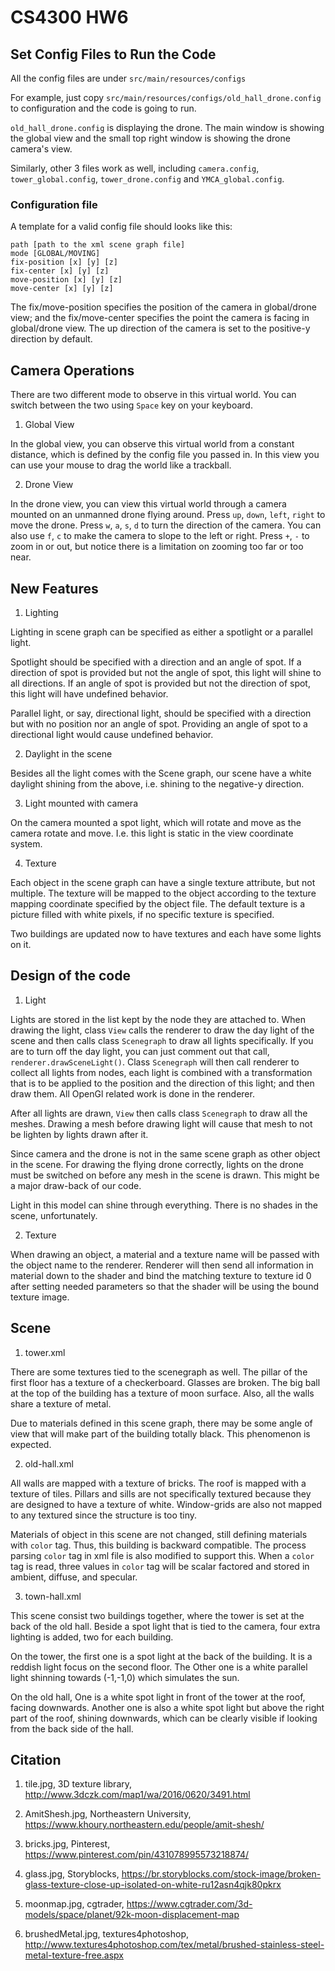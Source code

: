 # CS4300 HW6

## Set Config Files to Run the Code

  All the config files are under `src/main/resources/configs`

  For example, just copy `src/main/resources/configs/old_hall_drone.config` to configuration and the code is going to run.

  `old_hall_drone.config` is displaying the drone. The main window is showing the global view and the small top right window is showing the drone camera's view.

  Similarly, other 3 files work as well, including `camera.config`, `tower_global.config`, `tower_drone.config` and `YMCA_global.config`.

### Configuration file

  A template for a valid config file should looks like this:

```
path [path to the xml scene graph file]
mode [GLOBAL/MOVING]
fix-position [x] [y] [z]
fix-center [x] [y] [z]
move-position [x] [y] [z]
move-center [x] [y] [z]
```
  The fix/move-position specifies the position of the camera in global/drone view; and the fix/move-center specifies the point the camera is facing in global/drone view. The up direction of the camera is set to the positive-y direction by default.

## Camera Operations

  There are two different mode to observe in this virtual world. You can switch between the two using `Space` key on your keyboard.

  1. Global View

  In the global view, you can observe this virtual world from a constant distance, which is defined by the config file you passed in. In this view you can use your mouse to drag the world like a trackball.

  2. Drone View

  In the drone view, you can view this virtual world through a camera mounted   on an unmanned drone flying around. Press `up`, `down`, `left`, `right` to move the drone. Press `w`, `a`, `s`, `d` to turn the direction of the camera. You can also use `f`, `c` to make the camera to slope to the left or right. Press `+`, `-` to zoom in or out, but notice there is a limitation on zooming too far or too near.

## New Features

  1. Lighting

  Lighting in scene graph can be specified as either a spotlight or a parallel light.

  Spotlight should be specified with a direction and an angle of spot. If a direction of spot is provided but not the angle of spot, this light will shine to all directions. If an angle of spot is provided but not the direction of spot, this light will have undefined behavior.

  Parallel light, or say, directional light, should be specified with a direction but with no position nor an angle of spot. Providing an angle of spot to a directional light would cause undefined behavior.

  2. Daylight in the scene

  Besides all the light comes with the Scene graph, our scene have a white daylight shining from the above, i.e. shining to the negative-y direction.

  3. Light mounted with camera

  On the camera mounted a spot light, which will rotate and move as the camera rotate and move. I.e. this light is static in the view coordinate system.

  4. Texture

  Each object in the scene graph can have a single texture attribute, but not multiple. The texture will be mapped to the object according to the texture mapping coordinate specified by the object file. The default texture is a picture filled with white pixels, if no specific texture is specified.

  Two buildings are updated now to have textures and each have some lights on it.

## Design of the code

  1. Light

  Lights are stored in the list kept by the node they are attached to. When drawing the light, class `View` calls the renderer to draw the day light of the scene and then calls class `Scenegraph` to draw all lights specifically. If you are to turn off the day light, you can just comment out that call, `renderer.drawSceneLight()`. Class `Scenegraph` will then call renderer to collect all lights from nodes, each light is combined with a transformation that is to be applied to the position and the direction of this light; and then draw them. All OpenGl related work is done in the renderer.

  After all lights are drawn, `View` then calls class `Scenegraph` to draw all the meshes. Drawing a mesh before drawing light will cause that mesh to not be lighten by lights drawn after it.

  Since camera and the drone is not in the same scene graph as other object in the scene. For drawing the flying drone correctly, lights on the drone must be switched on before any mesh in the scene is drawn. This might be a major draw-back of our code.

  Light in this model can shine through everything. There is no shades in the scene, unfortunately.

  2. Texture

  When drawing an object, a material and a texture name will be passed with the object name to the renderer. Renderer will then send all information in material down to the shader and bind the matching texture to texture id 0 after setting needed parameters so that the shader will be using the bound texture image.

## Scene

  1. tower.xml

  There are some textures tied to the scenegraph as well. The pillar of the first floor has a texture of a checkerboard. Glasses are broken. The big ball at the top of the building has a texture of moon surface. Also, all the walls share a texture of metal.

  Due to materials defined in this scene graph, there may be some angle of view that will make part of the building totally black. This phenomenon is expected.

  2. old-hall.xml

  All walls are mapped with a texture of bricks. The roof is mapped with a texture of tiles. Pillars and sills are not specifically textured because they are designed to have a texture of white. Window-grids are also not mapped to any textured since the structure is too tiny.

  Materials of object in this scene are not changed, still defining materials with `color` tag. Thus, this building is backward compatible. The process parsing `color` tag in xml file is also modified to support this. When a `color` tag is read, three values in `color` tag will be scalar factored and stored in ambient, diffuse, and specular.

  3. town-hall.xml

  This scene consist two buildings together, where the tower is set at the back of the old hall. Beside a spot light that is tied to the camera, four extra lighting is added, two for each building.

  On the tower, the first one is a spot light at the back of the building. It is a reddish light focus on the second floor. The Other one is a white parallel light shinning towards (-1,-1,0) which simulates the sun.

  On the old hall, One is a white spot light in front of the tower at the roof, facing downwards. Another one is also a white spot light but above the right part of the roof, shining downwards, which can be clearly visible if looking from the back side of the hall.

## Citation

  1. tile.jpg, 3D texture library,  http://www.3dczk.com/map1/wa/2016/0620/3491.html

  2. AmitShesh.jpg, Northeastern University, https://www.khoury.northeastern.edu/people/amit-shesh/

  3. bricks.jpg, Pinterest, https://www.pinterest.com/pin/431078995573218874/

  4. glass.jpg, Storyblocks, https://br.storyblocks.com/stock-image/broken-glass-texture-close-up-isolated-on-white-ru12asn4qjk80pkrx

  5. moonmap.jpg, cgtrader, https://www.cgtrader.com/3d-models/space/planet/92k-moon-displacement-map

  6. brushedMetal.jpg, textures4photoshop, http://www.textures4photoshop.com/tex/metal/brushed-stainless-steel-metal-texture-free.aspx
